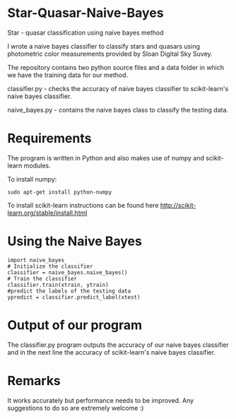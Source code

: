 Star-Quasar-Naive-Bayes
========================

Star - quasar classification using naive bayes method

I wrote a naive bayes classifier to classify stars and quasars using photometric color measurements provided by Sloan Digital Sky Suvey.

The repository contains two python source files and a data folder in which we have the training data for our method.

classifier.py - checks the accuracy of naive bayes classifier to scikit-learn's naive bayes classifier.

naive_bayes.py - contains the naive bayes class to classify the testing data.


Requirements
========================

The program is written in Python and also makes use of numpy and scikit-learn modules.

To install numpy:

    sudo apt-get install python-numpy
    
To install scikit-learn instructions can be found here http://scikit-learn.org/stable/install.html


Using the Naive Bayes
========================
    import naive_bayes
    # Initialize the classifier
    classifier = naive_bayes.naive_bayes()
    # Train the classifier
    classifier.train(xtrain, ytrain)
    #predict the labels of the testing data
    ypredict = classifier.predict_label(xtest)


Output of our program
=========================

The classifier.py program outputs the accuracy of our naive bayes classifier and in the next line the accuracy of scikit-learn's naive bayes classifier.


Remarks
=========================

It works accurately but performance needs to be improved. Any suggestions to do so are extremely welcome :)
